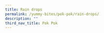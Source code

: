 ```yaml
---
title: Rain drops
permalink: /yummy-bites/pok-pok/rain-drops/
description: ""
third_nav_title: Pok Pok
---
```

